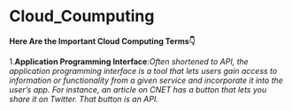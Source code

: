 # Cloud_Coumputing #

**Here Are the Important Cloud Computing Terms👇**

1.**Application Programming Interface**:*Often shortened to API, the application programming interface is a tool that lets users gain access to information or functionality from a given service and incorporate it into the user’s app. For instance, an article on CNET has a button that lets you share it on Twitter. That button is an API.*



